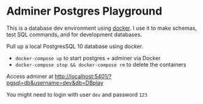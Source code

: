 # Adminer Postgres Playground

This is a database dev environment using [docker](https://docs.docker.com/install/). I use it to make schemas, test SQL commands, and for development databases.

Pull up a local PostgresSQL 10 database using docker.

- `docker-compose up` to start postgres + adminer via Docker
- `docker-compose stop && docker-compose rm` to delete the containers

Access adminer at [http://localhost:5401/?pgsql=db&username=dev&db=DBplay](http://localhost:5401/?pgsql=db&username=dev&db=DBplay)

You might need to login with user `dev` and password `123`